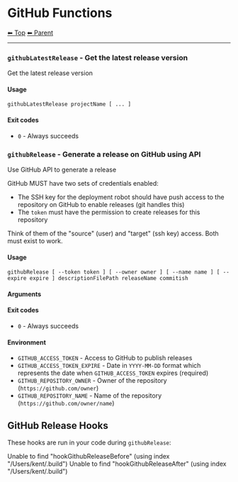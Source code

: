 # GitHub Functions

<!-- TEMPLATE header 2 -->
[⬅ Top](index.md) [⬅ Parent ](../index.md)
<hr />


### `githubLatestRelease` - Get the latest release version

Get the latest release version

#### Usage

    githubLatestRelease projectName [ ... ]
    

#### Exit codes

- `0` - Always succeeds

### `githubRelease` - Generate a release on GitHub using API

Use GitHub API to generate a release

GitHub MUST have two sets of credentials enabled:

- The SSH key for the deployment robot should have push access to the repository on GitHub to enable releases (git handles this)
- The `token` must have the permission to create releases for this repository

Think of them of the "source" (user) and "target" (ssh key) access. Both must exist to work.

#### Usage

    githubRelease [ --token token ] [ --owner owner ] [ --name name ] [ --expire expire ] descriptionFilePath releaseName commitish
    

#### Arguments



#### Exit codes

- `0` - Always succeeds

#### Environment

- `GITHUB_ACCESS_TOKEN` - Access to GitHub to publish releases
- `GITHUB_ACCESS_TOKEN_EXPIRE` - Date in `YYYY-MM-DD` format which represents the date when `GITHUB_ACCESS_TOKEN` expires (required)
- `GITHUB_REPOSITORY_OWNER` - Owner of the repository (`https://github.com/owner`)
- `GITHUB_REPOSITORY_NAME` - Name of the repository (`https://github.com/owner/name`)

## GitHub Release Hooks

These hooks are run in your code during `githubRelease`:

Unable to find "hookGithubReleaseBefore" (using index "/Users/kent/.build")
Unable to find "hookGithubReleaseAfter" (using index "/Users/kent/.build")
